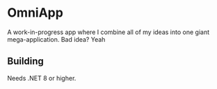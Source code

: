 # OmniApp

A work-in-progress app where I combine all of my ideas into one giant mega-application. Bad idea? Yeah  

## Building

Needs .NET 8 or higher.  
